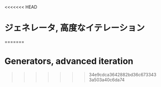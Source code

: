 
<<<<<<< HEAD
# ジェネレータ, 高度なイテレーション
=======
# Generators, advanced iteration
>>>>>>> 34e9cdca3642882bd36c6733433a503a40c6da74
